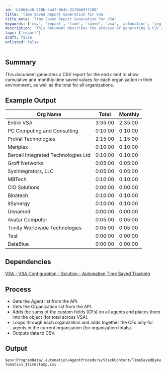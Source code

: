 ```yaml
---
id: 'b2661e46-518b-4a4f-9b4b-21f9b69ff100'
title: 'Time Saved Report Generation for VSA'
title_meta: 'Time Saved Report Generation for VSA'
keywords: ['csv', 'report', 'time', 'saved', 'vsa', 'automation', 'org', 'total', 'monthly']
description: 'This document describes the process of generating a CSV report that displays cumulative and monthly time saved values for each organization in a VSA environment, along with the total time saved across all organizations. The report provides insights into the efficiency and time savings achieved through automation.'
tags: ['report']
draft: false
unlisted: false
---
```


## Summary

This document generates a CSV report for the end client to show cumulative and monthly time saved values for each organization in their environment, as well as the total for all organizations.

## Example Output

| **Org Name**                               | **Total** | **Monthly** |
|--------------------------------------------|-----------|-------------|
| Entire VSA                                 | 3:35:00   | 2:35:00     |
| PC Computing and Consulting                 | 0:10:00   | 0:10:00     |
| ProVal Technologies                         | 2:15:00   | 1:15:00     |
| Meriplex                                   | 0:10:00   | 0:10:00     |
| Bercell Integrated Technologies Ltd        | 0:10:00   | 0:10:00     |
| Groff Networks                              | 0:05:00   | 0:05:00     |
| SysIntegrators, LLC                        | 0:05:00   | 0:05:00     |
| MBTech                                     | 0:10:00   | 0:10:00     |
| CIO Solutions                               | 0:00:00   | 0:00:00     |
| Binatech                                   | 0:10:00   | 0:10:00     |
| itSynergy                                  | 0:10:00   | 0:10:00     |
| Unnamed                                    | 0:00:00   | 0:00:00     |
| Avatar Computer                            | 0:05:00   | 0:05:00     |
| Trinity Worldwide Technologies             | 0:05:00   | 0:05:00     |
| Test                                       | 0:00:00   | 0:00:00     |
| DataBlue                                   | 0:00:00   | 0:00:00     |

## Dependencies

[VSA - VSA Configuration - Solution - Automation Time Saved Tracking](https://proval.itglue.com/DOC-5078775-11143659)

## Process

- Gets the Agent list from the API.
- Gets the Organization list from the API.
- Adds the sums of the custom fields (CFs) on all agents and places them into the object (for total across VSA).
- Loops through each organization and adds together the CFs only for agents in the current organization (for organization totals).
- Outputs data to CSV.

## Output

`$env:ProgramData/_automation/AgentProcedure/StackContent/TimeSavedByAutomation_$timestamp.csv`
